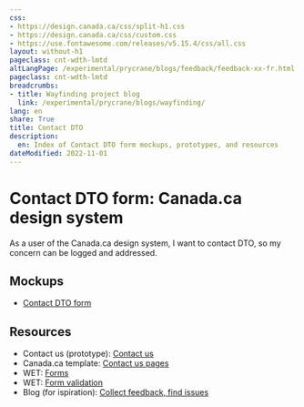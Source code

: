 ```yaml
---
css:
- https://design.canada.ca/css/split-h1.css
- https://design.canada.ca/css/custom.css
- https://use.fontawesome.com/releases/v5.15.4/css/all.css
layout: without-h1
pageclass: cnt-wdth-lmtd
altLangPage: /experimental/prycrane/blogs/feedback/feedback-xx-fr.html
pageclass: cnt-wdth-lmtd
breadcrumbs:
- title: Wayfinding project blog
  link: /experimental/prycrane/blogs/wayfinding/
lang: en
share: True
title: Contact DTO
description: 
  en: Index of Contact DTO form mockups, prototypes, and resources 
dateModified: 2022-11-01
---
```

<div class="container">
	<div class="row">
		<div class="col-md-6">
			<h1 property="name" id="wb-cont" dir="ltr"><span class="stacked"><span>Contact DTO form</span>: <span>Canada.ca design system</span></span></h1>
	 <p>As a user of the Canada.ca design system, I want to contact DTO, so my concern can be logged and addressed.</p>
		</div>
		<div class="col-md-6 mrgn-tp-sm hidden-sm hidden-xs provisional gc-topic-bg">
			<div data-bgimg="/experimental/prycrane/feedback/images/feedback-02.png"></div>
		</div>
	</div>
</div>
<section>
  <h2>Mockups</h2>
  <ul>
    <li><a href="dtocontact-01-en.html">Contact DTO form</a></li>
  </ul>
</section>
<section>
  <h2>Resources</h2>
  <ul>
    <li>Contact us (prototype): <a href="https://design.alpha.canada.ca/en/contact/">Contact us</a></li>  	  
    <li>Canada.ca template: <a href="https://design.canada.ca/recommended-templates/contact-us-pages.html">Contact us pages</a></li>  
    <li>WET: <a href="https://wet-boew.github.io/wet-boew-styleguide/design/forms-en.html">Forms</a></li>
    <li>WET: <a href="https://wet-boew.github.io/v4.0-ci/demos/formvalid/formvalid-en.html">Form validation</a></li>
    <li>Blog (for ispiration): <a href="https://blog.canada.ca/2020/10/09/collect-feedback.html">Collect feedback, find issues</a></li>  
  </ul>
</section>

